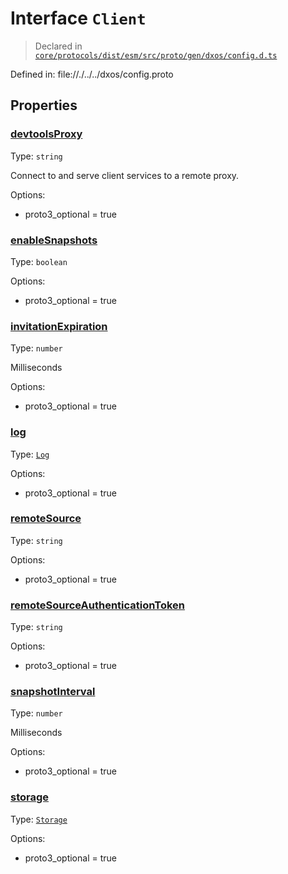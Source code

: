 # Interface `Client`
> Declared in [`core/protocols/dist/esm/src/proto/gen/dxos/config.d.ts`]()

Defined in:
   file://./../../dxos/config.proto
## Properties
### [devtoolsProxy]()
Type: <code>string</code>

Connect to and serve client services to a remote proxy.

Options:
  - proto3_optional = true

### [enableSnapshots]()
Type: <code>boolean</code>

Options:
  - proto3_optional = true

### [invitationExpiration]()
Type: <code>number</code>

Milliseconds

Options:
  - proto3_optional = true

### [log]()
Type: <code>[Log](/api/@dxos/config/interfaces/Log)</code>

Options:
  - proto3_optional = true

### [remoteSource]()
Type: <code>string</code>

Options:
  - proto3_optional = true

### [remoteSourceAuthenticationToken]()
Type: <code>string</code>

Options:
  - proto3_optional = true

### [snapshotInterval]()
Type: <code>number</code>

Milliseconds

Options:
  - proto3_optional = true

### [storage]()
Type: <code>[Storage](/api/@dxos/config/interfaces/Storage)</code>

Options:
  - proto3_optional = true

    